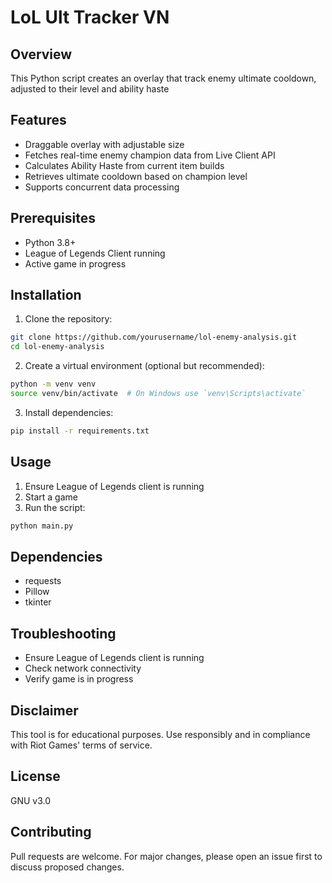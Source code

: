 # LoL Ult Tracker VN

## Overview
This Python script creates an overlay that track enemy ultimate cooldown, adjusted to their level and ability haste

## Features
- Draggable overlay with adjustable size
- Fetches real-time enemy champion data from Live Client API
- Calculates Ability Haste from current item builds
- Retrieves ultimate cooldown based on champion level
- Supports concurrent data processing

## Prerequisites
- Python 3.8+
- League of Legends Client running
- Active game in progress

## Installation

1. Clone the repository:
```bash
git clone https://github.com/yourusername/lol-enemy-analysis.git
cd lol-enemy-analysis
```

2. Create a virtual environment (optional but recommended):
```bash
python -m venv venv
source venv/bin/activate  # On Windows use `venv\Scripts\activate`
```

3. Install dependencies:
```bash
pip install -r requirements.txt
```

## Usage
1. Ensure League of Legends client is running
2. Start a game
3. Run the script:
```bash
python main.py
```

## Dependencies
- requests
- Pillow
- tkinter

## Troubleshooting
- Ensure League of Legends client is running
- Check network connectivity
- Verify game is in progress

## Disclaimer
This tool is for educational purposes. Use responsibly and in compliance with Riot Games' terms of service.

## License
GNU v3.0

## Contributing
Pull requests are welcome. For major changes, please open an issue first to discuss proposed changes.
